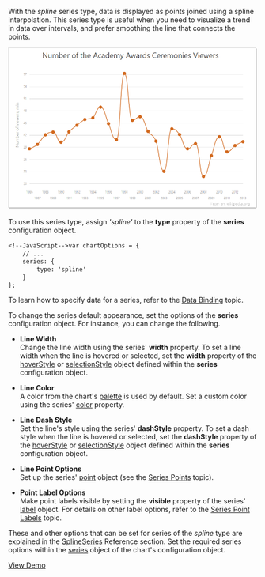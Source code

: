 With the *spline* series type, data is displayed as points joined using a spline interpolation. This series type is useful when you need to visualize a trend in data over intervals, and prefer smoothing the line that connects the points.

![SplineSeriesType ChartJS](/images/ChartJS/Spline.png)

To use this series type, assign *'spline'* to the **type** property of the **series** configuration object.

    <!--JavaScript-->var chartOptions = {
        // ...
        series: {
            type: 'spline'
        }
    };

To learn how to specify data for a series, refer to the [Data Binding](/concepts/05%20Widgets/zz%20Common/10%20Data%20Visualization%20Widgets/85%20Charts%20-%20Data%20Binding/10%20Provide%20Data '/Documentation/Guide/Widgets/Common/Data_Visualization_Widgets/Charts_-_Data_Binding/Provide_Data/') topic.

To change the series default appearance, set the options of the **series** configuration object. For instance, you can change the following.

*   **Line Width**  
    Change the line width using the series' **width** property. To set a line width when the line is hovered or selected, set the **width** property of the [hoverStyle](/api-reference/20%20Data%20Visualization%20Widgets/dxChart/5%20Series%20Types/CommonSeries/hoverStyle '/Documentation/ApiReference/Data_Visualization_Widgets/dxChart/Series_Types/SplineSeries/hoverStyle/') or [selectionStyle](/api-reference/20%20Data%20Visualization%20Widgets/dxChart/5%20Series%20Types/CommonSeries/selectionStyle '/Documentation/ApiReference/Data_Visualization_Widgets/dxChart/Series_Types/SplineSeries/selectionStyle/') object defined within the **series** configuration object.
    
*   **Line Color**  
    A color from the chart's [palette](/concepts/05%20Widgets/zz%20Common/10%20Data%20Visualization%20Widgets/70%20Appearance%20Customization/1%20Palettes/10%20Palettes.md '/Documentation/Guide/Widgets/Common/Data_Visualization_Widgets/Appearance_Customization/#Palettes') is used by default. Set a custom color using the series' [color](/api-reference/20%20Data%20Visualization%20Widgets/dxChart/5%20Series%20Types/CommonSeries/color.md '/Documentation/ApiReference/Data_Visualization_Widgets/dxChart/Configuration/commonSeriesSettings/#color') property.
    
*   **Line Dash Style**  
    Set the line's style using the series' **dashStyle** property. To set a dash style when the line is hovered or selected, set the **dashStyle** property of the [hoverStyle](/api-reference/20%20Data%20Visualization%20Widgets/dxChart/5%20Series%20Types/CommonSeries/hoverStyle '/Documentation/ApiReference/Data_Visualization_Widgets/dxChart/Series_Types/SplineSeries/hoverStyle/') or [selectionStyle](/api-reference/20%20Data%20Visualization%20Widgets/dxChart/5%20Series%20Types/CommonSeries/selectionStyle '/Documentation/ApiReference/Data_Visualization_Widgets/dxChart/Series_Types/SplineSeries/selectionStyle/') object defined within the **series** configuration object.
    
*   **Line Point Options**  
    Set up the series' [point](/api-reference/20%20Data%20Visualization%20Widgets/dxChart/5%20Series%20Types/CommonSeries/point '/Documentation/ApiReference/Data_Visualization_Widgets/dxChart/Configuration/commonSeriesSettings/point/') object (see the [Series Points](/concepts/05%20Widgets/Chart/10%20Visual%20Elements/020%20Series%20Points/10%20Series%20Points.md '/Documentation/Guide/Widgets/Chart/Visual_Elements/#Series_Points') topic).
    
*   **Point Label Options**  
    Make point labels visible by setting the **visible** property of the series' [label](/api-reference/20%20Data%20Visualization%20Widgets/dxChart/5%20Series%20Types/SplineSeries/label '/Documentation/ApiReference/Data_Visualization_Widgets/dxChart/Series_Types/SplineSeries/label/') object. For details on other label options, refer to the [Series Point Labels](/concepts/05%20Widgets/Chart/10%20Visual%20Elements/030%20Series%20Point%20Labels.md '/Documentation/Guide/Widgets/Chart/Visual_Elements/#Series_Point_Labels') topic.

These and other options that can be set for series of the *spline* type are explained in the [SplineSeries](/api-reference/20%20Data%20Visualization%20Widgets/dxChart/5%20Series%20Types/SplineSeries '/Documentation/ApiReference/Data_Visualization_Widgets/dxChart/Series_Types/SplineSeries/') Reference section. Set the required series options within the [series](/api-reference/20%20Data%20Visualization%20Widgets/dxChart/1%20Configuration/series '/Documentation/ApiReference/Data_Visualization_Widgets/dxChart/Configuration/series/') object of the chart's configuration object.

<a href="http://js.devexpress.com/Demos/WidgetsGallery/#demo/chartschartslineandpointseriesspline/" class="button orange small fix-width-155" style="margin-right: 20px;" target="_blank">View Demo</a>